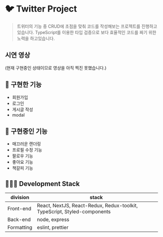 # 🐦 Twitter Project

> 트위터의 기능 중 CRUD에 초점을 맞춰 코드를 작성해보는 프로젝트를 진행하고 있습니다.
> TypeScript를 이용한 타입 검증으로 보다 효율적인 코드를 짜기 위한 노력을 하고있습니다.
 
## 시연 영상

(현재 구현중인 상태이므로 영상을 아직 찍진 못했습니다.)

## 🍎 구현한 기능

- 회원가입 
- 로그인 
- 게시글 작성
- modal

## 🍏 구현중인 기능
- 매끄러운 랜더링
- 프로필 수정 기능
- 팔로우 기능
- 좋아요 기능
- 책갈피 기능

## 👩🏻‍💻 Development Stack

<table>
<thead>
<tr>
<th>division</th>
<th>stack</th>
</tr>
</thead>
<tbody>
<tr>
<td>Front-end</td>
<td>React, NextJS, React-Redux, Redux-toolkit, TypeScript, Styled-components</td></tr>
<tr><td>Back-end</td>
<td>node, express</td></tr>
<tr><td>Formatting</td>
<td>eslint, prettier</td></tr>
</tbody>
</table>
